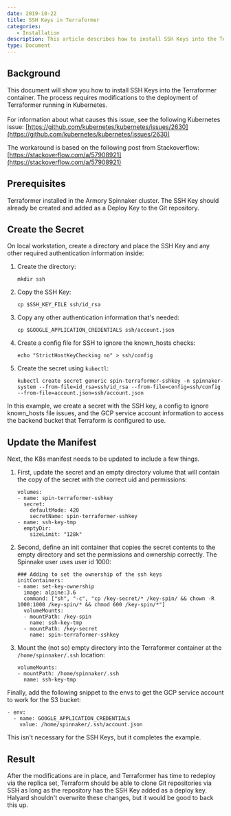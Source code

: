 ```yaml
---
date: 2019-10-22
title: SSH Keys in Terraformer
categories:
   - Installation
description: This article describes how to install SSH Keys into the Terraformer container.
type: Document
---
```


## Background

This document will show you how to install SSH Keys into the Terraformer container.  The process requires
modifications to the deployment of Terraformer running in Kubernetes.
<br><br>
For information about what causes this issue, see the following Kubernetes issue: [https://github.com/kubernetes/kubernetes/issues/2630](https://github.com/kubernetes/kubernetes/issues/2630)

The workaround is based on the following post from Stackoverflow: [https://stackoverflow.com/a/57908921](https://stackoverflow.com/a/57908921)

## Prerequisites

  Terraformer installed in the Armory Spinnaker cluster.
  The SSH Key should already be created and added as a Deploy Key to the Git repository.

## Create the Secret

On local workstation, create a directory and place the SSH Key and any other required authentication information inside:

1. Create the directory:

      ```
      mkdir ssh
      ```

2. Copy the SSH Key:

      ```
      cp $SSH_KEY_FILE ssh/id_rsa
      ```

3. Copy any other authentication information that's needed:

      ```
      cp $GOOGLE_APPLICATION_CREDENTIALS ssh/account.json
      ```

4. Create a config file for SSH to ignore the known_hosts checks:

      ```
      echo "StrictHostKeyChecking no" > ssh/config
      ```

5. Create the secret using `kubectl`:

    ```
    kubectl create secret generic spin-terraformer-sshkey -n spinnaker-system --from-file=id_rsa=ssh/id_rsa --from-file=config=ssh/config --from-file=account.json=ssh/account.json
    ```

In this example, we create a secret with the SSH key, a config to ignore known_hosts file issues, and the GCP service
account information to access the backend bucket that Terraform is configured to use.

## Update the Manifest

Next, the K8s manifest needs to be updated to include a few things.  

1. First, update the secret and an empty directory volume
that will contain the copy of the secret with the correct uid and permissions:

    ```
    volumes:
    - name: spin-terraformer-sshkey
      secret:
        defaultMode: 420
        secretName: spin-terraformer-sshkey
    - name: ssh-key-tmp
      emptyDir:
        sizeLimit: "128k"
    ```

2. Second, define an init container that copies the secret contents to the empty directory and set the permissions and
ownership correctly.  The Spinnake user uses user id 1000:

    ```
    ### Adding to set the ownership of the ssh keys
    initContainers:
    - name: set-key-ownership
      image: alpine:3.6
      command: ["sh", "-c", "cp /key-secret/* /key-spin/ && chown -R 1000:1000 /key-spin/* && chmod 600 /key-spin/*"]
      volumeMounts:
      - mountPath: /key-spin
        name: ssh-key-tmp
      - mountPath: /key-secret
        name: spin-terraformer-sshkey
    ```

3. Mount the (not so) empty directory into the Terraformer container at the `/home/spinnaker/.ssh` location:

    ```
    volumeMounts:
    - mountPath: /home/spinnaker/.ssh
      name: ssh-key-tmp
    ```

Finally, add the following snippet to the envs to get the GCP service account to work for the S3 bucket:

```
- env:
  - name: GOOGLE_APPLICATION_CREDENTIALS
    value: /home/spinnaker/.ssh/account.json
```

This isn't necessary for the SSH Keys, but it completes the example.

## Result

After the modifications are in place, and Terraformer has time to redeploy via the replica set, Terraform should be able
to clone Git repositories via SSH as long as the repository has the SSH Key added as a deploy key.  Halyard shouldn't
overwrite these changes, but it would be good to back this up.
